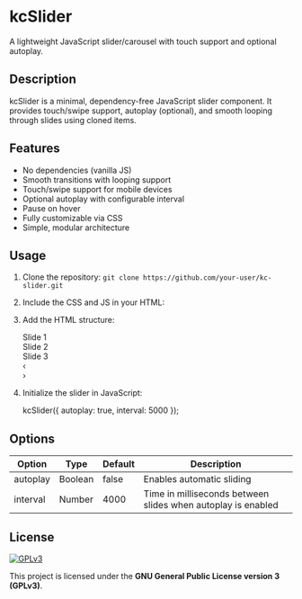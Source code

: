 # kcSlider

A lightweight JavaScript slider/carousel with touch support and optional autoplay.

## Description

kcSlider is a minimal, dependency-free JavaScript slider component. It provides touch/swipe support, autoplay (optional), and smooth looping through slides using cloned items.

## Features

- No dependencies (vanilla JS)
- Smooth transitions with looping support
- Touch/swipe support for mobile devices
- Optional autoplay with configurable interval
- Pause on hover
- Fully customizable via CSS
- Simple, modular architecture

## Usage

1. Clone the repository:
   `git clone https://github.com/your-user/kc-slider.git`

2. Include the CSS and JS in your HTML:

    <link href="kc-slider.css" rel="stylesheet" />
    <script src="kc-slider.js"></script>

3. Add the HTML structure:

    <div class="kc-slider">
        <div class="kc-slider-wrapper">
            <div class="kc-slider-track">
                <div class="kc-slider-item">Slide 1</div>
                <div class="kc-slider-item">Slide 2</div>
                <div class="kc-slider-item">Slide 3</div>
            </div>
            <div class="kc-slider-prev">‹</div>
            <div class="kc-slider-next">›</div>
        </div>
    </div>

4. Initialize the slider in JavaScript:

    kcSlider({
        autoplay: true,
        interval: 5000
    });

## Options

| Option    | Type    | Default | Description                          |
|-----------|---------|---------|------------------------------------|
| autoplay  | Boolean | false   | Enables automatic sliding           |
| interval  | Number  | 4000    | Time in milliseconds between slides when autoplay is enabled |

## License

[![GPLv3](https://www.gnu.org/graphics/gplv3-127x51.png)](https://www.gnu.org/licenses/gpl-3.0.html)

This project is licensed under the **GNU General Public License version 3 (GPLv3)**.
